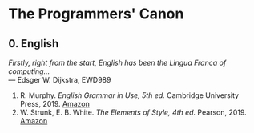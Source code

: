 # The Programmers' Canon

## 0. English

*Firstly, right from the start, English has been the Lingua Franca of computing...*<br>
&mdash; Edsger W. Dijkstra, EWD989

1.  R. Murphy.
    *English Grammar in Use, 5th ed.*
    Cambridge University Press, 2019.
    [Amazon](https://www.amazon.com/gp/product/1108457657/)
1.  W. Strunk, E. B. White.
    *The Elements of Style, 4th ed.*
    Pearson, 2019.
    [Amazon](https://www.amazon.com/Elements-Style-Fourth-William-Strunk/dp/020530902X/)
